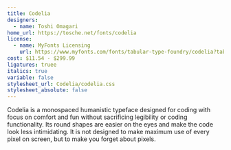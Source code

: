 ```yaml
---
title: Codelia
designers:
  - name: Toshi Omagari
home_url: https://tosche.net/fonts/codelia
license:
  - name: MyFonts Licensing
    url: https://www.myfonts.com/fonts/tabular-type-foundry/codelia?tab=licensing
cost: $11.54 - $299.99
ligatures: truee
italics: true
variable: false
stylesheet_url: Codelia/codelia.css
stylesheet_absolute: false
---
```


Codelia is a monospaced humanistic typeface designed for coding with focus on comfort and fun without sacrificing legibility or coding functionality. Its round shapes are easier on the eyes and make the code look less intimidating. It is not designed to make maximum use of every pixel on screen, but to make you forget about pixels.
